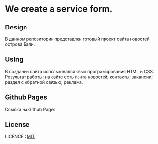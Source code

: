 # We create a service form.

## Design

В данном репозитории представлен готовый проект сайта новостей острова Бали.

## Using

В создании сайта использовался язык програмирования HTML и CSS. Результат работы: на сайте есть лента новостей; контакты; вакансии; раздел с обратной связью; реклама.

## Github Pages

Ссылка на Github Pages

## License

LICENCE : [MIT](./license.md)
